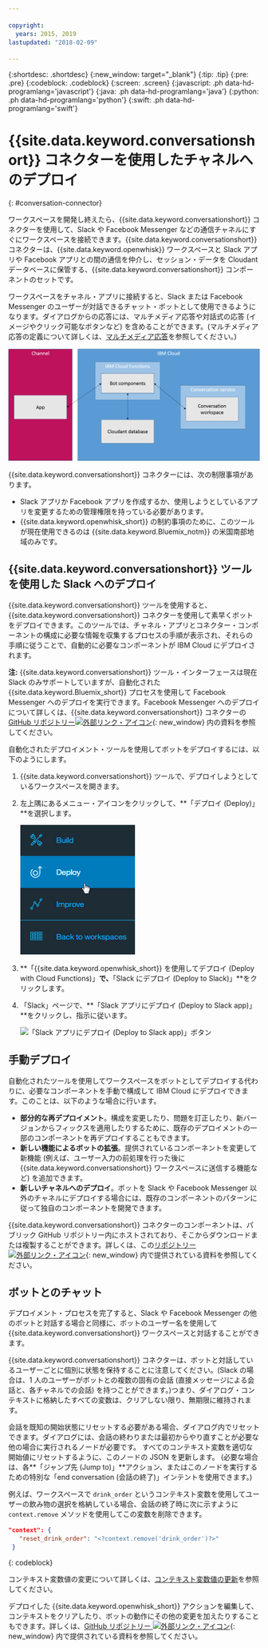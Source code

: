 ```yaml
---

copyright:
  years: 2015, 2019
lastupdated: "2018-02-09"

---
```


{:shortdesc: .shortdesc}
{:new_window: target="_blank"}
{:tip: .tip}
{:pre: .pre}
{:codeblock: .codeblock}
{:screen: .screen}
{:javascript: .ph data-hd-programlang='javascript'}
{:java: .ph data-hd-programlang='java'}
{:python: .ph data-hd-programlang='python'}
{:swift: .ph data-hd-programlang='swift'}

# {{site.data.keyword.conversationshort}} コネクターを使用したチャネルへのデプロイ
{: #conversation-connector}

ワークスペースを開発し終えたら、{{site.data.keyword.conversationshort}} コネクターを使用して、Slack や Facebook Messenger などの通信チャネルにすぐにワークスペースを接続できます。{{site.data.keyword.conversationshort}} コネクターは、{{site.data.keyword.openwhisk}} ワークスペースと Slack アプリや Facebook アプリとの間の通信を仲介し、セッション・データを Cloudant データベースに保管する、{{site.data.keyword.conversationshort}} コンポーネントのセットです。

ワークスペースをチャネル・アプリに接続すると、Slack または Facebook Messenger のユーザーが対話できるチャット・ボットとして使用できるようになります。ダイアログからの応答には、マルチメディア応答や対話式の応答 (イメージやクリック可能なボタンなど) を含めることができます。(マルチメディア応答の定義について詳しくは、[マルチメディア応答](dialog-multimedia.html)を参照してください。)

![{{site.data.keyword.openwhisk_short}} デプロイメントの総括ダイアグラム](images/deploytochannel_diagram.png)

{{site.data.keyword.conversationshort}} コネクターには、次の制限事項があります。

- Slack アプリか Facebook アプリを作成するか、使用しようとしているアプリを変更するための管理権限を持っている必要があります。
- {{site.data.keyword.openwhisk_short}} の制約事項のために、このツールが現在使用できるのは {{site.data.keyword.Bluemix_notm}} の米国南部地域のみです。

## {{site.data.keyword.conversationshort}} ツールを使用した Slack へのデプロイ

{{site.data.keyword.conversationshort}} ツールを使用すると、{{site.data.keyword.conversationshort}} コネクターを使用して素早くボットをデプロイできます。このツールでは、チャネル・アプリとコネクター・コンポーネントの構成に必要な情報を収集するプロセスの手順が表示され、それらの手順に従うことで、自動的に必要なコンポーネントが IBM Cloud にデプロイされます。

**注:** {{site.data.keyword.conversationshort}} ツール・インターフェースは現在 Slack のみサポートしていますが、自動化された {{site.data.keyword.Bluemix_short}} プロセスを使用して Facebook Messenger へのデプロイを実行できます。Facebook Messenger へのデプロイについて詳しくは、{{site.data.keyword.conversationshort}} コネクターの [GitHub リポジトリー![外部リンク・アイコン](../../icons/launch-glyph.svg "外部リンク・アイコン")](https://github.com/watson-developer-cloud/conversation-connector/blob/master/channels/facebook/README.md){: new_window} 内の資料を参照してください。

自動化されたデプロイメント・ツールを使用してボットをデプロイするには、以下のようにします。

1. {{site.data.keyword.conversationshort}} ツールで、デプロイしようとしているワークスペースを開きます。
1. 左上隅にあるメニュー・アイコンをクリックして、**「デプロイ (Deploy)」**を選択します。

   ![クイック・デプロイのメニュー・オプション](images/deploy_menu_testdeploy.png)

1. **「{{site.data.keyword.openwhisk_short}} を使用してデプロイ (Deploy with Cloud Functions)」**で、**「Slack にデプロイ (Deploy to Slack)」**をクリックします。
1. 「Slack」ページで、**「Slack アプリにデプロイ (Deploy to Slack app)」**をクリックし、指示に従います。

   ![「Slack アプリにデプロイ (Deploy to Slack app)」ボタン](images/deploy_deploytoslack.png)

## 手動デプロイ

自動化されたツールを使用してワークスペースをボットとしてデプロイする代わりに、必要なコンポーネントを手動で構成して IBM Cloud にデプロイできます。このことは、以下のような場合に行います。

- **部分的な再デプロイメント**。構成を変更したり、問題を訂正したり、新バージョンからフィックスを適用したりするために、既存のデプロイメントの一部のコンポーネントを再デプロイすることもできます。
- **新しい機能によるボットの拡張**。提供されているコンポーネントを変更して新機能 (例えば、ユーザー入力の前処理を行った後に {{site.data.keyword.conversationshort}} ワークスペースに送信する機能など) を追加できます。
- **新しいチャネルへのデプロイ**。ボットを Slack や Facebook Messenger 以外のチャネルにデプロイする場合には、既存のコンポーネントのパターンに従って独自のコンポーネントを開発できます。

{{site.data.keyword.conversationshort}} コネクターのコンポーネントは、パブリック GitHub リポジトリー内にホストされており、そこからダウンロードまたは複製することができます。詳しくは、この[リポジトリー ![外部リンク・アイコン](../../icons/launch-glyph.svg "外部リンク・アイコン")](https://github.com/watson-developer-cloud/conversation-connector){: new_window} 内で提供されている資料を参照してください。

## ボットとのチャット

デプロイメント・プロセスを完了すると、Slack や Facebook Messenger の他のボットと対話する場合と同様に、ボットのユーザー名を使用して {{site.data.keyword.conversationshort}} ワークスペースと対話することができます。

{{site.data.keyword.conversationshort}} コネクターは、ボットと対話しているユーザーごとに個別に状態を保持することに注意してください。(Slack の場合は、1 人のユーザーがボットとの複数の固有の会話 (直接メッセージによる会話と、各チャネルでの会話) を持つことができます。)つまり、ダイアログ・コンテキストに格納したすべての変数は、クリアしない限り、無期限に維持されます。

会話を既知の開始状態にリセットする必要がある場合、ダイアログ内でリセットできます。ダイアログには、会話の終わりまたは最初からやり直すことが必要な他の場合に実行されるノードが必要です。 すべてのコンテキスト変数を適切な開始値にリセットするように、このノードの JSON を更新します。 (必要な場合は、各**「ジャンプ先 (Jump to)」**アクション、またはこのノードを実行するための特別な「end conversation (会話の終了)」インテントを使用できます。)

例えば、ワークスペースで `drink_order` というコンテキスト変数を使用してユーザーの飲み物の選択を格納している場合、会話の終了時に次に示すように `context.remove` メソッドを使用してこの変数を削除できます。

```json
"context": {
   "reset_drink_order": "<?context.remove('drink_order')?>"
 }
```
{: codeblock}

コンテキスト変数値の変更について詳しくは、[コンテキスト変数値の更新](dialog-runtime.html#context-update)を参照してください。

デプロイした {{site.data.keyword.openwhisk_short}} アクションを編集して、コンテキストをクリアしたり、ボットの動作にその他の変更を加えたりすることもできます。詳しくは、[GitHub リポジトリー ![外部リンク・アイコン](../../icons/launch-glyph.svg "外部リンク・アイコン")](https://github.com/watson-developer-cloud/conversation-connector){: new_window} 内で提供されている資料を参照してください。
